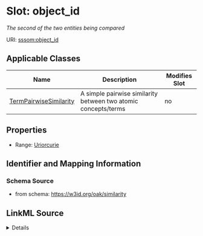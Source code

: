 # Slot: object_id


_The second of the two entities being compared_



URI: [sssom:object_id](http://w3id.org/sssom/object_id)



<!-- no inheritance hierarchy -->




## Applicable Classes

| Name | Description | Modifies Slot |
| --- | --- | --- |
[TermPairwiseSimilarity](TermPairwiseSimilarity.md) | A simple pairwise similarity between two atomic concepts/terms |  no  |







## Properties

* Range: [Uriorcurie](Uriorcurie.md)





## Identifier and Mapping Information







### Schema Source


* from schema: https://w3id.org/oak/similarity




## LinkML Source

<details>
```yaml
name: object_id
description: The second of the two entities being compared
from_schema: https://w3id.org/oak/similarity
rank: 1000
slot_uri: sssom:object_id
alias: object_id
domain_of:
- TermPairwiseSimilarity
range: uriorcurie

```
</details>